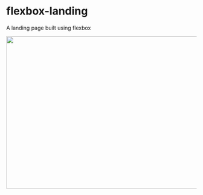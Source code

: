 # flexbox-landing
A landing page built using flexbox

<a href="https://imgflip.com/gif/2orteg"><img src="https://i.imgflip.com/2orteg.gif" width="720" height="404"/></a>
